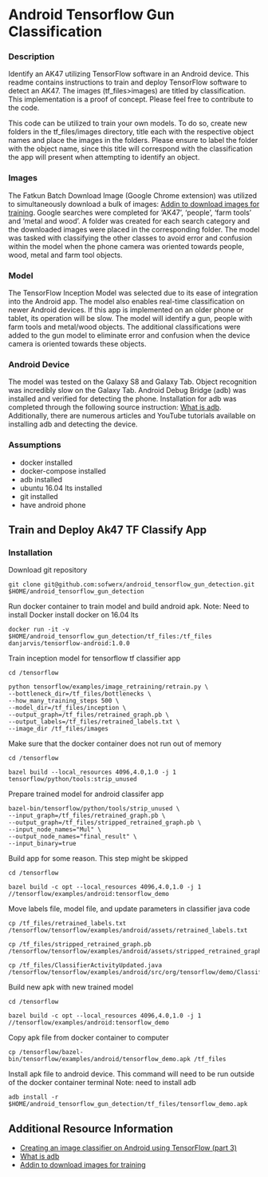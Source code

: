 # Android Tensorflow Gun Classification

### Description
Identify an AK47 utilizing TensorFlow software in an Android device. This readme contains instructions to train and deploy TensorFlow software to detect an AK47. The images (tf_files>images) are titled by classification. This implementation is a proof of concept. Please feel free to contribute to the code. 

This code can be utilized to train your own models. To do so, create new folders in the tf_files/images directory, title each with the respective object names and place the images in the folders. Please ensure to label the folder with the object name, since this title will correspond with the classification the app will present when attempting to identify an object.  

### Images
The Fatkun Batch Download Image (Google Chrome extension) was utilized to simultaneously download a bulk of images: [Addin to download images for training](https://www.pcsteps.com/5170-mass-download-images-chrome/). Google searches were completed for ‘AK47’, ‘people’, ‘farm tools’ and ‘metal and wood’. A folder was created for each search category and the downloaded images were placed in the corresponding folder. The model was tasked with classifying the other classes to avoid error and confusion within the model when the phone camera was oriented towards people, wood, metal and farm tool objects. 

### Model
The TensorFlow Inception Model was selected due to its ease of integration into the Android app. The model also enables real-time classification on newer Android devices. If this app is implemented on an older phone or tablet, its operation will be slow. The model will identify a gun, people with farm tools and metal/wood objects. The additional classifications were added to the gun model to eliminate error and confusion when the device camera is oriented towards these objects. 

### Android Device
The model was tested on the Galaxy S8 and Galaxy Tab. Object recognition was incredibly slow on the Galaxy Tab. Android Debug Bridge (adb) was installed and verified for detecting the phone. Installation for adb was completed through the following source instruction:  [What is adb](https://developer.android.com/studio/command-line/adb.html#move). Additionally, there are numerous articles and YouTube tutorials available on installing adb and detecting the device. 



### Assumptions
* docker installed
* docker-compose installed
* adb installed
* ubuntu 16.04 lts installed
* git installed
* have android phone


## Train and Deploy Ak47 TF Classify App
### Installation

Download git repository

```
git clone git@github.com:sofwerx/android_tensorflow_gun_detection.git $HOME/android_tensorflow_gun_detection

```

Run docker container to train model and build android apk. Note: Need to install Docker install docker on 16.04 lts

```
docker run -it -v $HOME/android_tensorflow_gun_detection/tf_files:/tf_files danjarvis/tensorflow-android:1.0.0
```

Train inception model for tensorflow tf classifier app

```
cd /tensorflow

python tensorflow/examples/image_retraining/retrain.py \
--bottleneck_dir=/tf_files/bottlenecks \
--how_many_training_steps 500 \
--model_dir=/tf_files/inception \
--output_graph=/tf_files/retrained_graph.pb \
--output_labels=/tf_files/retrained_labels.txt \
--image_dir /tf_files/images
```
Make sure that the docker container does not run out of memory

```
cd /tensorflow

bazel build --local_resources 4096,4.0,1.0 -j 1 tensorflow/python/tools:strip_unused
```
Prepare trained model for android classifer app

```
bazel-bin/tensorflow/python/tools/strip_unused \
--input_graph=/tf_files/retrained_graph.pb \
--output_graph=/tf_files/stripped_retrained_graph.pb \
--input_node_names="Mul" \
--output_node_names="final_result" \
--input_binary=true

```
Build app for some reason. This step might be skipped

```
cd /tensorflow

bazel build -c opt --local_resources 4096,4.0,1.0 -j 1 //tensorflow/examples/android:tensorflow_demo

```
Move labels file, model file, and update parameters in classifier java code

```
cp /tf_files/retrained_labels.txt /tensorflow/tensorflow/examples/android/assets/retrained_labels.txt

cp /tf_files/stripped_retrained_graph.pb /tensorflow/tensorflow/examples/android/assets/stripped_retrained_graph.pb

cp /tf_files/ClassifierActivityUpdated.java /tensorflow/tensorflow/examples/android/src/org/tensorflow/demo/ClassifierActivity.java

```
Build new apk with new trained model

```
cd /tensorflow

bazel build -c opt --local_resources 4096,4.0,1.0 -j 1 //tensorflow/examples/android:tensorflow_demo

```
Copy apk file from docker container to computer

```
cp /tensorflow/bazel-bin/tensorflow/examples/android/tensorflow_demo.apk /tf_files

```
Install apk file to android device. This command will need to be run outside of the docker container terminal Note: need to install adb

```
adb install -r $HOME/android_tensorflow_gun_detection/tf_files/tensorflow_demo.apk

```

## Additional Resource Information

* [Creating an image classifier on Android using TensorFlow (part 3)](https://medium.com/@daj/creating-an-image-classifier-on-android-using-tensorflow-part-3-215d61cb5fcd)
* [What is adb](https://developer.android.com/studio/command-line/adb.html#move)
* [Addin to download images for training](https://www.pcsteps.com/5170-mass-download-images-chrome/)

